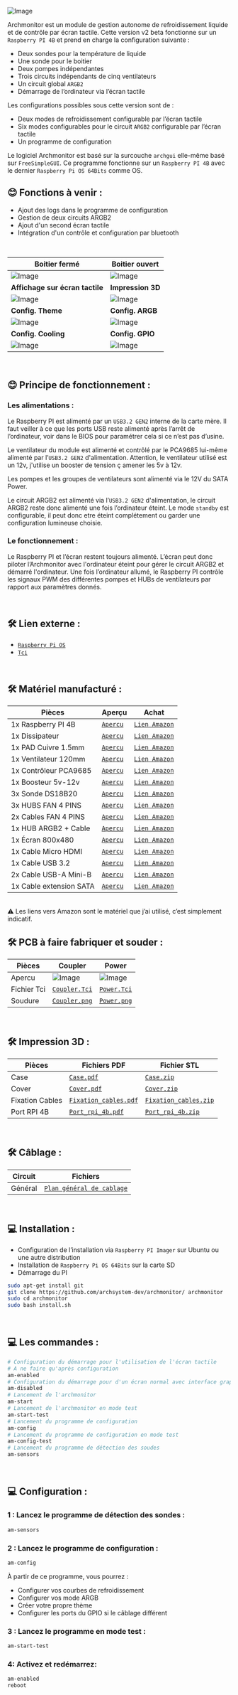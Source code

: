 
![Image](https://raw.githubusercontent.com/archsystem-dev/archmonitor-support/refs/heads/main/logo-watercooling_monitor.png)

Archmonitor est un module de gestion autonome de refroidissement liquide et de contrôle par écran tactile. 
Cette version v2 beta fonctionne sur un `Raspberry PI 4B` et prend en charge la configuration suivante :

- Deux sondes pour la température de liquide
- Une sonde pour le boitier
- Deux pompes indépendantes
- Trois circuits indépendants de cinq ventilateurs
- Un circuit global `ARGB2`
- Démarrage de l’ordinateur via l’écran tactile

Les configurations possibles sous cette version sont de :

- Deux modes de refroidissement configurable par l’écran tactile
- Six modes configurables pour le circuit `ARGB2` configurable par l’écran tactile
- Un programme de configuration

Le logiciel Archmonitor est basé sur la surcouche `archgui` elle-même basé sur `FreeSimpleGUI`. 
Ce programme fonctionne sur un `Raspberry PI 4B` avec le dernier `Raspberry Pi OS 64Bits` comme OS.<br/>

## 😊 Fonctions à venir :

- Ajout des logs dans le programme de configuration
- Gestion de deux circuits ARGB2
- Ajout d'un second écran tactile
- Intégration d'un contrôle et configuration par bluetooth

<br/>

| Boitier fermé                                                                                                           | Boitier ouvert                                                                                                         |
|-------------------------------------------------------------------------------------------------------------------------|------------------------------------------------------------------------------------------------------------------------|
| ![Image](https://raw.githubusercontent.com/archsystem-dev/archmonitor-support/refs/heads/main/picture/case_close.png)   | ![Image](https://raw.githubusercontent.com/archsystem-dev/archmonitor-support/refs/heads/main/picture/case_open.png)   |
| <b>Affichage sur écran tactile</b>                                                                                      | <b>Impression 3D</b>                                                                                                   |
| ![Image](https://raw.githubusercontent.com/archsystem-dev/archmonitor-support/refs/heads/main/picture/touch_screen.png) | ![Image](https://raw.githubusercontent.com/archsystem-dev/archmonitor-support/refs/heads/main/picture/case_schema.png) |
| <b>Config. Theme</b>                                                                                                    | <b>Config. ARGB</b>                                                                                                    |
| ![Image](https://raw.githubusercontent.com/archsystem-dev/archmonitor-support/refs/heads/main/picture/theme.png)        | ![Image](https://raw.githubusercontent.com/archsystem-dev/archmonitor-support/refs/heads/main/picture/argb.png)        |
| <b>Config. Cooling</b>                                                                                                  | <b>Config. GPIO</b>                                                                                                    |
| ![Image](https://raw.githubusercontent.com/archsystem-dev/archmonitor-support/refs/heads/main/picture/cooling.png)      | ![Image](https://raw.githubusercontent.com/archsystem-dev/archmonitor-support/refs/heads/main/picture/gpio.png)        |

<br/>


## 😊 Principe de fonctionnement :

### Les alimentations :

Le Raspberry PI est alimenté par un `USB3.2 GEN2` interne de la carte mère.
Il faut veiller à ce que les ports USB reste alimenté après l’arrêt de l’ordinateur, voir dans le BIOS pour paramétrer 
cela si ce n’est pas d’usine.<br/>

Le ventilateur du module est alimenté et contrôlé par le PCA9685 lui-même alimenté par l’`USB3.2 GEN2` d'alimentation.
Attention, le ventilateur utilisé est un 12v, j'utilise un booster de tension ç amener les 5v à 12v.

Les pompes et les groupes de ventilateurs sont alimenté via le 12V du SATA Power.

Le circuit ARGB2 est alimenté via l’`USB3.2 GEN2` d'alimentation, le circuit ARGB2 reste donc alimenté une fois l’ordinateur éteint.
Le mode `standby` est configurable, il peut donc etre éteint complétement ou garder une configuration lumineuse choisie.

### Le fonctionnement :

Le Raspberry PI et l’écran restent toujours alimenté. L’écran peut donc piloter l’Archmonitor avec l'ordinateur éteint pour gérer le circuit ARGB2 et démarré l'ordinateur.
Une fois l’ordinateur allumé, le Raspberry PI contrôle les signaux PWM des différentes pompes et HUBs de ventilateurs par rapport aux paramètres donnés.

<br/>

## 🛠️ Lien externe :

- [`Raspberry Pi OS`](https://www.raspberrypi.com/software/)
- [`Tci`](https://www.lelectronique.com/logiciel/tci-7.html)

<br/>

## 🛠️ Matériel manufacturé :


| Pièces                  | Aperçu                                                                                                                      | Achat                                           |
|-------------------------|-----------------------------------------------------------------------------------------------------------------------------|-------------------------------------------------|
| 1x Raspberry PI 4B      | [`Apercu`](https://raw.githubusercontent.com/archsystem-dev/archmonitor-support/refs/heads/main/amazon/RPI4B.png)            | [`Lien Amazon`](https://www.amazon.fr/dp/B09TTNF8BT) |
| 1x Dissipateur          | [`Apercu`](https://raw.githubusercontent.com/archsystem-dev/archmonitor-support/refs/heads/main/amazon/heat_sink.png)       | [`Lien Amazon`](https://www.amazon.fr/dp/B08N617L1J) |
| 1x PAD Cuivre 1.5mm     | [`Apercu`](https://raw.githubusercontent.com/archsystem-dev/archmonitor-support/refs/heads/main/amazon/pad_cuivre.png)      | [`Lien Amazon`](https://www.amazon.fr/dp/B07G73J1T8) |
| 1x Ventilateur 120mm    | [`Apercu`](https://raw.githubusercontent.com/archsystem-dev/archmonitor-support/refs/heads/main/amazon/120mm.png)           | [`Lien Amazon`](https://www.amazon.fr/dp/B09RWTCXRR) |
| 1x Contrôleur PCA9685   | [`Apercu`](https://raw.githubusercontent.com/archsystem-dev/archmonitor-support/refs/heads/main/amazon/PCA9685.png)         | [`Lien Amazon`](https://www.amazon.fr/dp/B072N8G7Y9) |
| 1x Boosteur 5v-12v      | [`Apercu`](https://raw.githubusercontent.com/archsystem-dev/archmonitor-support/refs/heads/main/amazon/boosteur_5v_12v.png) | [`Lien Amazon`](https://www.amazon.fr/dp/B0CW9P4CQP) |
| 3x Sonde DS18B20        | [`Apercu`](https://raw.githubusercontent.com/archsystem-dev/archmonitor-support/refs/heads/main/amazon/DS18B20.png)         | [`Lien Amazon`](https://www.amazon.fr/dp/B075FYYLLV) |
| 3x HUBS FAN 4 PINS      | [`Apercu`](https://raw.githubusercontent.com/archsystem-dev/archmonitor-support/refs/heads/main/amazon/hub_fan.png)         | [`Lien Amazon`](https://www.amazon.fr/dp/B08XWWXBYD) |
| 2x Cables FAN 4 PINS    | [`Apercu`](https://raw.githubusercontent.com/archsystem-dev/archmonitor-support/refs/heads/main/amazon/cable_4_pins.png)    | [`Lien Amazon`](https://www.amazon.fr/dp/B01N1Z3FYD) |
| 1x HUB ARGB2 + Cable    | [`Apercu`](https://raw.githubusercontent.com/archsystem-dev/archmonitor-support/refs/heads/main/amazon/hub_argb2_cable.png) | [`Lien Amazon`](https://www.amazon.fr/dp/B0D2SMNKZY) |
| 1x Écran 800x480        | [`Apercu`](https://raw.githubusercontent.com/archsystem-dev/archmonitor-support/refs/heads/main/amazon/screen_800x480.png)  | [`Lien Amazon`](https://www.amazon.fr/dp/B096ZSZFC8) |
| 1x Cable Micro HDMI     | [`Apercu`](https://raw.githubusercontent.com/archsystem-dev/archmonitor-support/refs/heads/main/amazon/cable_microHDMI.png) | [`Lien Amazon`](https://www.amazon.fr/dp/B09J4HMP25) |
| 1x Cable USB 3.2        | [`Apercu`](https://raw.githubusercontent.com/archsystem-dev/archmonitor-support/refs/heads/main/amazon/USB3.2.png)          | [`Lien Amazon`](https://www.amazon.fr/dp/B0BWHZBPGJ) |
| 2x Cable USB-A Mini-B   | [`Apercu`](https://raw.githubusercontent.com/archsystem-dev/archmonitor-support/refs/heads/main/amazon/usbaminib.png)       | [`Lien Amazon`](https://www.amazon.fr/dp/B089F9V5GK) |
| 1x Cable extension SATA | [`Apercu`](https://raw.githubusercontent.com/archsystem-dev/archmonitor-support/refs/heads/main/amazon/sata_power.png)      | [`Lien Amazon`](https://www.amazon.fr/dp/B07C71J8LL) |

<br/>
⚠️ Les liens vers Amazon sont le matériel que j’ai utilisé, c’est simplement indicatif.<br/>

## 🛠️ PCB à faire fabriquer et souder :

| Pièces      | Coupler                                                                                                                        | Power                                                                                                                      |
|-------------|--------------------------------------------------------------------------------------------------------------------------------|----------------------------------------------------------------------------------------------------------------------------|
| Apercu      | ![Image](https://raw.githubusercontent.com/archsystem-dev/archmonitor-support/refs/heads/main/picture/coupler.png)             | ![Image](https://raw.githubusercontent.com/archsystem-dev/archmonitor-support/refs/heads/main/picture/power.png)           |
| Fichier Tci | [`Coupler.Tci`](https://raw.githubusercontent.com/archsystem-dev/archmonitor-support/refs/heads/main/tci/coupler.zip)          | [`Power.Tci`](https://raw.githubusercontent.com/archsystem-dev/archmonitor-support/refs/heads/main/tci/power.zip)          |
| Soudure     | [`Coupler.png`](https://raw.githubusercontent.com/archsystem-dev/archmonitor-support/refs/heads/main/picture/coupler_weld.png) | [`Power.png`](https://raw.githubusercontent.com/archsystem-dev/archmonitor-support/refs/heads/main/picture/power_weld.png) |

<br/>

## 🛠️ Impression 3D :

| Pièces                  | Fichiers PDF                                                                                                                          | Fichier STL                                                                                                                           |
|-------------------------|---------------------------------------------------------------------------------------------------------------------------------------|---------------------------------------------------------------------------------------------------------------------------------------|
| Case                    | [`Case.pdf`](https://raw.githubusercontent.com/archsystem-dev/archmonitor-support/refs/heads/main/pdf/case.pdf)                       | [`Case.zip`](https://raw.githubusercontent.com/archsystem-dev/archmonitor-support/refs/heads/main/stl/case.zip)                       |
| Cover                   | [`Cover.pdf`](https://raw.githubusercontent.com/archsystem-dev/archmonitor-support/refs/heads/main/pdf/cover.pdf)                     | [`Cover.zip`](https://raw.githubusercontent.com/archsystem-dev/archmonitor-support/refs/heads/main/stl/cover.zip)                     |
| Fixation Cables         | [`Fixation_cables.pdf`](https://raw.githubusercontent.com/archsystem-dev/archmonitor-support/refs/heads/main/pdf/fixation_cables.pdf) | [`Fixation_cables.zip`](https://raw.githubusercontent.com/archsystem-dev/archmonitor-support/refs/heads/main/stl/fixation_cables.zip) |
| Port RPI 4B             | [`Port_rpi_4b.pdf`](https://raw.githubusercontent.com/archsystem-dev/archmonitor-support/refs/heads/main/pdf/port_rpi_4b.pdf)         | [`Port_rpi_4b.zip`](https://raw.githubusercontent.com/archsystem-dev/archmonitor-support/refs/heads/main/stl/port_rpi_4b.zip)         |

<br/>

## 🛠️ Câblage :

| Circuit | Fichiers                                                                                                                          |
|---------|-----------------------------------------------------------------------------------------------------------------------------------|
| Général | [`Plan général de cablage`](https://raw.githubusercontent.com/archsystem-dev/archmonitor-support/refs/heads/main/pdf/cabalge_general.pdf) |

<br/>

## 💻️ Installation :
 - Configuration de l’installation via `Raspberry PI Imager` sur Ubuntu ou une autre distribution
 - Installation de `Raspberry Pi OS 64Bits` sur la carte SD
 - Démarrage du PI

```bash
sudo apt-get install git
git clone https://github.com/archsystem-dev/archmonitor/ archmonitor
sudo cd archmonitor
sudo bash install.sh
```

<br/>

## 💻️ Les commandes :

```bash
# Configuration du démarrage pour l'utilisation de l'écran tactile
# A ne faire qu'après configuration
am-enabled
# Configuration du démarrage pour d'un écran normal avec interface graphique du PI
am-disabled
# Lancement de l'archmonitor
am-start
# Lancement de l'archmonitor en mode test
am-start-test
# Lancement du programme de configuration
am-config
# Lancement du programme de configuration en mode test
am-config-test
# Lancement du programme de détection des soudes
am-sensors
```

<br/>

## 💻️ Configuration :

### 1 : Lancez le programme de détection des sondes :  

```bash
am-sensors
```

### 2 : Lancez le programme de configuration :

```bash
am-config
```

À partir de ce programme, vous pourrez :
- Configurer vos courbes de refroidissement
- Configurer vos mode ARGB
- Créer votre propre thème
- Configurer les ports du GPIO si le câblage différent


### 3 : Lancez le programme en mode test :

```bash
am-start-test
```

### 4: Activez et redémarrez:

```bash
am-enabled
reboot
```

